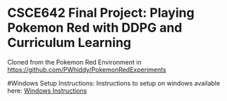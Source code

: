 # CSCE642 Final Project: Playing Pokemon Red with DDPG and Curriculum Learning
Cloned from the Pokemon Red Environment in https://github.com/PWhiddy/PokemonRedExperiments

#Windows Setup Instructions:
Instructions to setup on windows available here: [Windows Instructions](windows-setup-guide.md)
